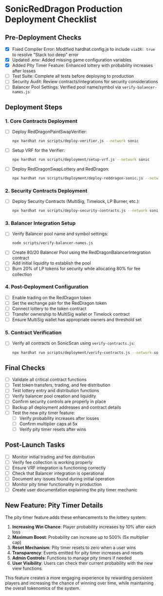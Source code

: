 # SonicRedDragon Production Deployment Checklist

## Pre-Deployment Checks

- [x] Fixed Compiler Error: Modified hardhat.config.js to include `viaIR: true` to resolve "Stack too deep" error
- [x] Updated .env: Added missing game configuration variables
- [x] Added Pity Timer Feature: Enhanced lottery with probability increases after losses
- [ ] Test Suite: Complete all tests before deploying to production
- [ ] Security Audit: Review contracts/integrations for security considerations
- [ ] Balancer Pool Settings: Verified pool name/symbol via `verify-balancer-names.js`

## Deployment Steps

### 1. Core Contracts Deployment
- [ ] Deploy RedDragonPaintSwapVerifier:
  ```bash
  npx hardhat run scripts/deploy-verifier.js --network sonic
  ```
- [ ] Setup VRF for the Verifier:
  ```bash
  npx hardhat run scripts/deployment/setup-vrf.js --network sonic
  ```
- [ ] Deploy RedDragonSwapLottery and RedDragon:
  ```bash
  npx hardhat run scripts/deployment/deploy-reddragon-sonic.js --network sonic
  ```

### 2. Security Contracts Deployment
- [ ] Deploy Security Contracts (MultiSig, Timelock, LP Burner, etc.):
  ```bash
  npx hardhat run scripts/deploy-security-contracts.js --network sonic
  ```

### 3. Balancer Integration Setup
- [ ] Verify Balancer pool name and symbol settings:
  ```bash
  node scripts/verify-balancer-names.js
  ```
- [ ] Create 80/20 Balancer Pool using the RedDragonBalancerIntegration contract
- [ ] Add initial liquidity to establish the pool
- [ ] Burn 20% of LP tokens for security while allocating 80% for fee collection

### 4. Post-Deployment Configuration
- [ ] Enable trading on the RedDragon token
- [ ] Set the exchange pair for the RedDragon token
- [ ] Connect lottery to the token contract
- [ ] Transfer ownership to MultiSig wallet or Timelock contract
- [ ] Ensure MultiSig wallet has appropriate owners and threshold set

### 5. Contract Verification
- [ ] Verify all contracts on SonicScan using `verify-contracts.js`:
  ```bash
  npx hardhat run scripts/deployment/verify-contracts.js --network sonic
  ```

## Final Checks

- [ ] Validate all critical contract functions
- [ ] Test token transfers, trading, and fee distribution
- [ ] Test lottery entry and distribution functions
- [ ] Verify balancer pool creation and liquidity
- [ ] Confirm security controls are properly in place
- [ ] Backup all deployment addresses and contract details
- [ ] Test the new pity timer feature:
  - [ ] Verify probability increases after losses
  - [ ] Confirm multiplier caps at 5x
  - [ ] Verify pity timer resets after wins

## Post-Launch Tasks

- [ ] Monitor initial trading and fee distribution
- [ ] Verify fee collection is working properly
- [ ] Ensure VRF integration is functioning correctly
- [ ] Check that Balancer integration is operational
- [ ] Document any issues found during initial operation
- [ ] Monitor pity timer functionality in production
- [ ] Create user documentation explaining the pity timer mechanic

## New Feature: Pity Timer Details

The pity timer feature adds these enhancements to the lottery system:

1. **Increasing Win Chance**: Player probability increases by 10% after each loss
2. **Maximum Boost**: Probability can increase up to 500% (5x multiplier cap)
3. **Reset Mechanism**: Pity timer resets to zero when a user wins
4. **Transparency**: Events emitted for pity timer increases and resets
5. **Admin Controls**: Functions to manage pity timers if needed
6. **User Visibility**: Users can check their current probability with the new view functions

This feature creates a more engaging experience by rewarding persistent players and increasing the chance of winning over time, while maintaining the overall tokenomics of the system. 